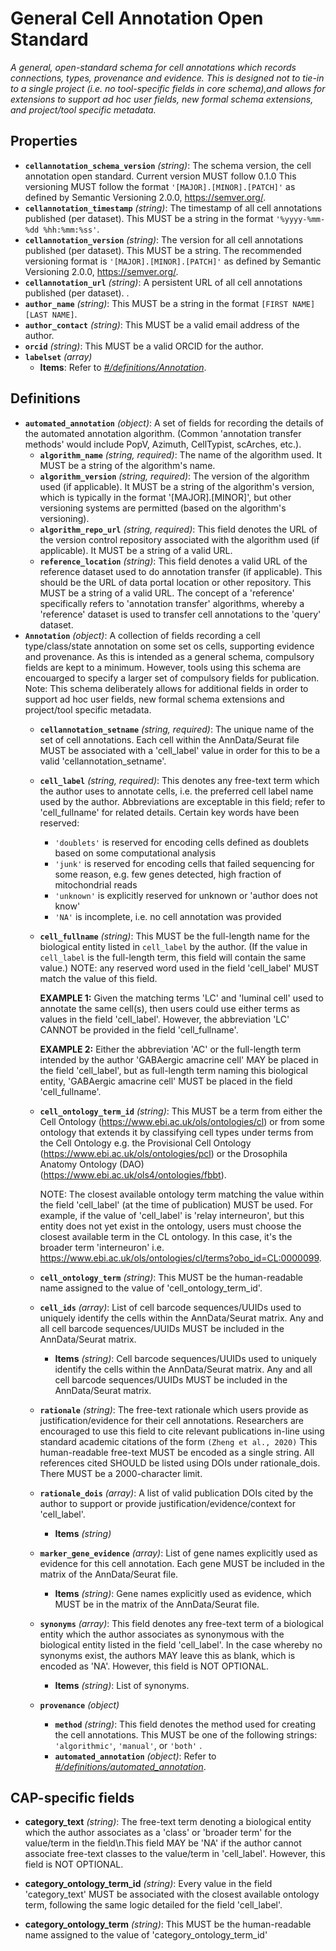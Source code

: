 # General Cell Annotation Open Standard

*A general, open-standard schema for cell annotations which records connections, types, provenance and evidence.
This is designed not to tie-in to a single project (i.e. no tool-specific fields in core schema),and allows for extensions to support ad hoc user fields, new formal schema extensions, and project/tool specific metadata.*

## Properties

- **`cellannotation_schema_version`** *(string)*: The schema version, the cell annotation open standard. Current version MUST follow 0.1.0
This versioning MUST follow the format `'[MAJOR].[MINOR].[PATCH]'` as defined by Semantic Versioning 2.0.0, https://semver.org/.
- **`cellannotation_timestamp`** *(string)*: The timestamp of all cell annotations published (per dataset). This MUST be a string in the format `'%yyyy-%mm-%dd %hh:%mm:%ss'`.
- **`cellannotation_version`** *(string)*: The version for all cell annotations published (per dataset). This MUST be a string. The recommended versioning format is `'[MAJOR].[MINOR].[PATCH]'` as defined by Semantic Versioning 2.0.0, https://semver.org/.
- **`cellannotation_url`** *(string)*: A persistent URL of all cell annotations published (per dataset). .
- **`author_name`** *(string)*: This MUST be a string in the format `[FIRST NAME] [LAST NAME]`.
- **`author_contact`** *(string)*: This MUST be a valid email address of the author.
- **`orcid`** *(string)*: This MUST be a valid ORCID for the author.
- **`labelset`** *(array)*
  - **Items**: Refer to *[#/definitions/Annotation](#definitions/Annotation)*.

  
## Definitions

- <a id="definitions/automated_annotation"></a>**`automated_annotation`** *(object)*: A set of fields for recording the details of the automated annotation algorithm.
(Common 'annotation transfer methods' would include PopV, Azimuth, CellTypist, scArches, etc.).
  - **`algorithm_name`** *(string, required)*: The name of the algorithm used. It MUST be a string of the algorithm's name.
  - **`algorithm_version`** *(string, required)*: The version of the algorithm used (if applicable). It MUST be a string of the algorithm's version, which is typically in the format '[MAJOR].[MINOR]', but other versioning systems are permitted (based on the algorithm's versioning).
  - **`algorithm_repo_url`** *(string, required)*: This field denotes the URL of the version control repository associated with the algorithm used (if applicable). It MUST be a string of a valid URL.
  - **`reference_location`** *(string)*: This field denotes a valid URL of the reference dataset used to do annotation transfer (if applicable). This should be the URL of data portal location or other repository. 
This MUST be a string of a valid URL. The concept of a 'reference' specifically refers to 'annotation transfer' algorithms, whereby a 'reference' dataset is used to transfer cell annotations to the 'query' dataset.
- <a id="definitions/Annotation"></a>**`Annotation`** *(object)*: A collection of fields recording a cell type/class/state annotation on some set os cells, supporting evidence and provenance. As this is intended as a general schema, compulsory fields are kept to a minimum. However, tools using this schema are encouarged to specify a larger set of compulsory fields for publication. 
  Note: This schema deliberately allows for additional fields in order to support ad hoc user fields, new formal schema extensions and project/tool specific metadata.
  - **`cellannotation_setname`** *(string, required)*: The unique name of the set of cell annotations. 
Each cell within the AnnData/Seurat file MUST be associated with a 'cell_label' value in order for this to be a valid 'cellannotation_setname'.
  - **`cell_label`** *(string, required)*: This denotes any free-text term which the author uses to annotate cells, i.e. the preferred cell label name used by the author. Abbreviations are exceptable in this field; refer to 'cell_fullname' for related details. 
Certain key words have been reserved:
    - `'doublets'` is reserved for encoding cells defined as doublets based on some computational analysis
    - `'junk'` is reserved for encoding cells that failed sequencing for some reason, e.g. few genes detected, high fraction of mitochondrial reads
    - `'unknown'` is explicitly reserved for unknown or 'author does not know'
    - `'NA'` is incomplete, i.e. no cell annotation was provided
  - **`cell_fullname`** *(string)*: This MUST be the full-length name for the biological entity listed in `cell_label` by the author. (If the value in `cell_label` is the full-length term, this field will contain the same value.) 
NOTE: any reserved word used in the field 'cell_label' MUST match the value of this field. 
    
    **EXAMPLE 1:** Given the matching terms 'LC' and 'luminal cell' used to annotate the same cell(s), then users could use either terms as values in the field 'cell_label'. However, the abbreviation 'LC' CANNOT be provided in the field 'cell_fullname'. 
    
    **EXAMPLE 2:** Either the abbreviation 'AC' or the full-length term intended by the author 'GABAergic amacrine cell' MAY be placed in the field 'cell_label', but as full-length term naming this biological entity, 'GABAergic amacrine cell' MUST be placed in the field 'cell_fullname'.
  - **`cell_ontology_term_id`** *(string)*: This MUST be a term from either the Cell Ontology (https://www.ebi.ac.uk/ols/ontologies/cl) or from some ontology that extends it by classifying cell types under terms from the Cell Ontology e.g. the Provisional Cell Ontology (https://www.ebi.ac.uk/ols/ontologies/pcl) or the Drosophila Anatomy Ontology (DAO) (https://www.ebi.ac.uk/ols4/ontologies/fbbt).
    
    NOTE: The closest available ontology term matching the value within the field 'cell_label' (at the time of publication) MUST be used. For example, if the value of 'cell_label' is 'relay interneuron', but this entity does not yet exist in the ontology, users must choose the closest available term in the CL ontology. In this case, it's the broader term 'interneuron' i.e.  https://www.ebi.ac.uk/ols/ontologies/cl/terms?obo_id=CL:0000099.
  - **`cell_ontology_term`** *(string)*: This MUST be the human-readable name assigned to the value of 'cell_ontology_term_id'.
  - **`cell_ids`** *(array)*: List of cell barcode sequences/UUIDs used to uniquely identify the cells within the AnnData/Seurat matrix. Any and all cell barcode sequences/UUIDs MUST be included in the AnnData/Seurat matrix.
    - **Items** *(string)*: Cell barcode sequences/UUIDs used to uniquely identify the cells within the AnnData/Seurat matrix. Any and all cell barcode sequences/UUIDs MUST be included in the AnnData/Seurat matrix.
  - **`rationale`** *(string)*: The free-text rationale which users provide as justification/evidence for their cell annotations. 
    Researchers are encouraged to use this field to cite relevant publications in-line using standard academic citations of the form `(Zheng et al., 2020)` This human-readable free-text MUST be encoded as a single string.
    All references cited SHOULD be listed using DOIs under rationale_dois. There MUST be a 2000-character limit.
  - **`rationale_dois`** *(array)*: A list of valid publication DOIs cited by the author to support or provide justification/evidence/context for 'cell_label'.
    - **Items** *(string)*
  - **`marker_gene_evidence`** *(array)*: List of gene names explicitly used as evidence for this cell annotation. Each gene MUST be included in the matrix of the AnnData/Seurat file.
    - **Items** *(string)*: Gene names explicitly used as evidence, which MUST be in the matrix of the AnnData/Seurat file.
  - **`synonyms`** *(array)*: This field denotes any free-text term of a biological entity which the author associates as synonymous with the biological entity listed in the field 'cell_label'.
    In the case whereby no synonyms exist, the authors MAY leave this as blank, which is encoded as 'NA'. However, this field is NOT OPTIONAL.
    - **Items** *(string)*: List of synonyms.
  - **`provenance`** *(object)*
    - **`method`** *(string)*: This field denotes the method used for creating the cell annotations. This MUST be one of the following strings: `'algorithmic'`, `'manual'`, or `'both'` .
    - **`automated_annotation`** *(object)*: Refer to *[#/definitions/automated_annotation](#definitions/automated_annotation)*.




## CAP-specific fields

- **category_text** *(string)*: The free-text term denoting a biological entity which the author associates as a 'class' or 'broader term' for the value/term in the field\n.This field MAY be 'NA' if the author cannot associate free-text classes to the value/term in 'cell_label'. However, this field is NOT OPTIONAL.

- **category_ontology_term_id** *(string)*: Every value in the field 'category_text' MUST be associated with the closest available ontology term, following the same logic detailed for the field 'cell_label'.

- **category_ontology_term** *(string)*: This MUST be the human-readable name assigned to the value of 'category_ontology_term_id'




